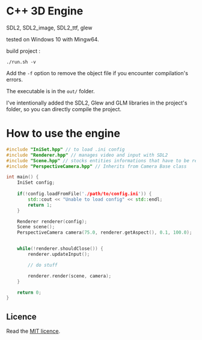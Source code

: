 # C++ 3D Engine

SDL2, SDL2_image, SDL2_ttf, glew

tested on Windows 10 with Mingw64.

build project :
```
./run.sh -v
```

Add the `-f` option to remove the object file if you encounter compilation's errors.

The executable is in the `out/` folder.

I've intentionally added the SDL2, Glew and GLM libraries in the project's folder, so you can directly compile the project.

# How to use the engine

```cpp
#include "IniSet.hpp" // to load .ini config
#include "Renderer.hpp" // manages video and input with SDL2
#include "Scene.hpp" // stocks entities informations that have to be rendered
#include "PerspectiveCamera.hpp" // Inherits from Camera Base class

int main() {
    IniSet config;
    
    if(!config.loadFromFile('./path/to/config.ini')) {
        std::cout << "Unable to load config" << std::endl;
        return 1;
    }

    Renderer renderer(config);
    Scene scene();
    PerspectiveCamera camera(75.0, renderer.getAspect(), 0.1, 100.0);


    while(!renderer.shouldClose()) {
        renderer.updateInput();

        // do stuff

        renderer.render(scene, camera);
    }

    return 0;
}
```

## Licence

Read the [MIT licence](./LICENCE).